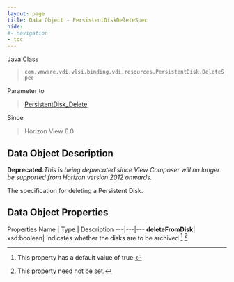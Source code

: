 ```yaml
---
layout: page
title: Data Object - PersistentDiskDeleteSpec
hide:
#- navigation
- toc
---
```






Java Class
> `com.vmware.vdi.vlsi.binding.vdi.resources.PersistentDisk.DeleteSpec`

Parameter to
> [PersistentDisk_Delete](vdi.resources.PersistentDisk.md#delete)

Since
> Horizon View 6.0


## Data Object Description

**Deprecated.**_This is being deprecated since View Composer will no longer be supported from Horizon version 2012 onwards._

The specification for deleting a Persistent Disk.

## Data Object Properties
Properties
Name |  Type |  Description
---|---|---
**deleteFromDisk**|  xsd:boolean|  Indicates whether the disks are to be archived [^6] [^1]


 


[^1]: This property need not be set.
[^6]: This property has a default value of true.